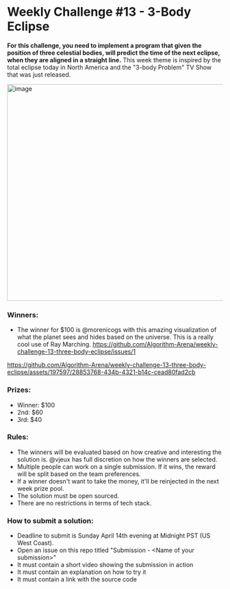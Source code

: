 # Weekly Challenge #13 - 3-Body Eclipse

**For this challenge, you need to implement a program that given the position of three celestial bodies, will predict the time of the next eclipse, when they are aligned in a straight line.** This week theme is inspired by the total eclipse today in North America and the "3-body Problem" TV Show that was just released.

<img width="506" alt="image" src="https://github.com/Algorithm-Arena/weekly-challenge-13-three-body-eclipse/assets/197597/47e5a2af-fba1-4117-b9ea-3e5f17eca4e3">

### Winners:

* The winner for $100 is @morenicogs with this amazing visualization of what the planet sees and hides based on the universe. This is a really cool use of Ray Marching. https://github.com/Algorithm-Arena/weekly-challenge-13-three-body-eclipse/issues/1



https://github.com/Algorithm-Arena/weekly-challenge-13-three-body-eclipse/assets/197597/28853768-434b-4321-b14c-cead80fad2cb



### Prizes:
* Winner: $100
* 2nd: $60
* 3rd: $40

### Rules:
* The winners will be evaluated based on how creative and interesting the solution is. @vjeux has full discretion on how the winners are selected.
* Multiple people can work on a single submission. If it wins, the reward will be split based on the team preferences.
* If a winner doesn't want to take the money, it'll be reinjected in the next week prize pool.
* The solution must be open sourced.
* There are no restrictions in terms of tech stack.

### How to submit a solution:
* Deadline to submit is Sunday April 14th evening at Midnight PST (US West Coast).
* Open an issue on this repo titled "Submission - &lt;Name of your submission&gt;"
* It must contain a short video showing the submission in action
* It must contain an explanation on how to try it
* It must contain a link with the source code
